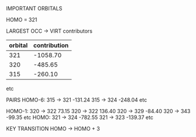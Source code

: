 IMPORTANT ORBITALS

HOMO = 321 

LARGEST OCC -> VIRT contributors

| orbital | contribution |
|---------|--------------|
| 321     |  -1058.70    |
| 320     |  -485.65     |
| 315     |  -260.10     |

etc

PAIRS
HOMO-6:
315 -> 321 -131.24
315 -> 324 -248.04
etc

HOMO-1:
320 -> 322  73.15
320 -> 322 136.40
320 -> 329 -84.40
320 -> 343 -99.35
etc 
HOMO:
321 -> 324 -782.55
321 -> 323 -139.37
etc
                                                                                 
KEY TRANSITION 
HOMO -> HOMO + 3 
            
